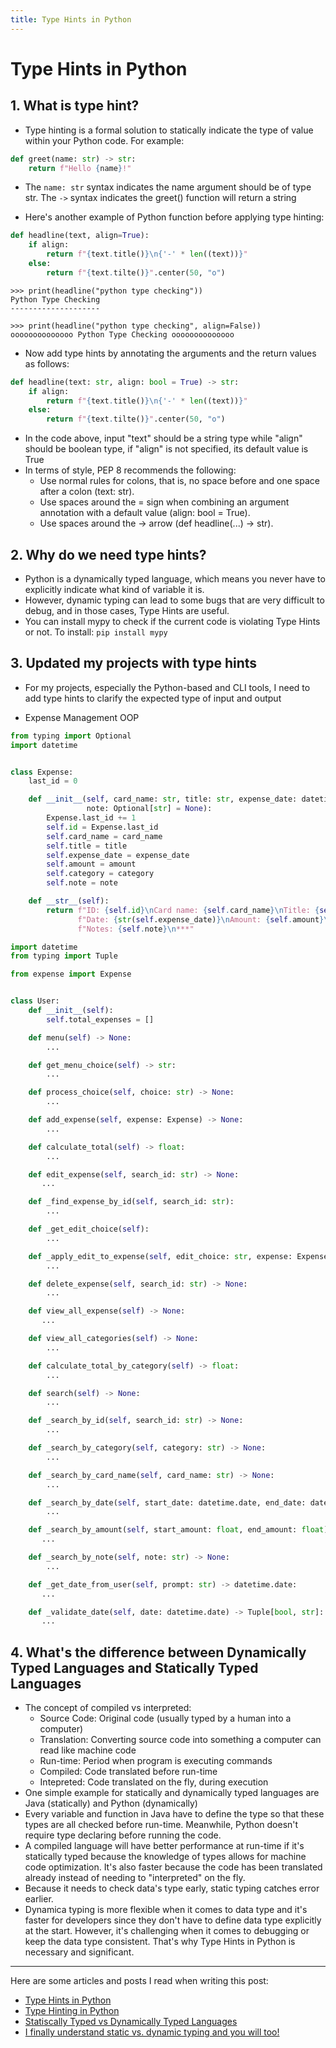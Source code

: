```yaml
---
title: Type Hints in Python
---
```

# Type Hints in Python

## 1. What is type hint?

- Type hinting is a formal solution to statically indicate the type of value within your Python code. For example:

```python
def greet(name: str) -> str:
    return f"Hello {name}!"
```

- The ```name: str``` syntax indicates the name argument should be of type str. The ```->``` syntax indicates the greet() function will return a string

- Here's another example of Python function before applying type hinting:
```python
def headline(text, align=True):
    if align:
        return f"{text.title()}\n{'-' * len((text))}"
    else:
        return f"{text.tilte()}".center(50, "o")
```
```
>>> print(headline("python type checking"))
Python Type Checking
--------------------

>>> print(headline("python type checking", align=False))
oooooooooooooo Python Type Checking oooooooooooooo
```

- Now add type hints by annotating the arguments and the return values as follows:

``` python
def headline(text: str, align: bool = True) -> str:
    if align:
        return f"{text.title()}\n{'-' * len((text))}"
    else:
        return f"{text.tilte()}".center(50, "o")
```

- In the code above, input "text" should be a string type while "align" should be boolean type, if "align" is not specified, its default value is True
- In terms of style, PEP 8 recommends the following:
    * Use normal rules for colons, that is, no space before and one space after a colon (text: str).
    * Use spaces around the = sign when combining an argument annotation with a default value (align: bool = True).
    * Use spaces around the -> arrow (def headline(...) -> str).

## 2. Why do we need type hints?
- Python is a dynamically typed language, which means you never have to explicitly indicate what kind of variable it is.
- However, dynamic typing can lead to some bugs that are very difficult to debug, and in those cases, Type Hints are useful. 
- You can install mypy to check if the current code is violating Type Hints or not. To install: ```pip install mypy```

## 3. Updated my projects with type hints
- For my projects, especially the Python-based and CLI tools, I need to add type hints to clarify the expected type of input and output

* Expense Management OOP 
``` python title="expense.py"
from typing import Optional
import datetime


class Expense:
    last_id = 0

    def __init__(self, card_name: str, title: str, expense_date: datetime.date, amount: float, category: str,
                 note: Optional[str] = None):
        Expense.last_id += 1
        self.id = Expense.last_id
        self.card_name = card_name
        self.title = title
        self.expense_date = expense_date
        self.amount = amount
        self.category = category
        self.note = note

    def __str__(self):
        return f"ID: {self.id}\nCard name: {self.card_name}\nTitle: {self.title}\n" \
               f"Date: {str(self.expense_date)}\nAmount: {self.amount}\nCategory: {self.category}\n" \
               f"Notes: {self.note}\n***"

```

``` python title="user.py"
import datetime
from typing import Tuple

from expense import Expense


class User:
    def __init__(self):
        self.total_expenses = []

    def menu(self) -> None:
        ...

    def get_menu_choice(self) -> str:
        ...

    def process_choice(self, choice: str) -> None:
        ...

    def add_expense(self, expense: Expense) -> None:
        ...

    def calculate_total(self) -> float:
        ...

    def edit_expense(self, search_id: str) -> None:
       ...

    def _find_expense_by_id(self, search_id: str):
        ...

    def _get_edit_choice(self):
        ...

    def _apply_edit_to_expense(self, edit_choice: str, expense: Expense) -> bool:
        ...

    def delete_expense(self, search_id: str) -> None:
        ...

    def view_all_expense(self) -> None:
       ...

    def view_all_categories(self) -> None:
        ...

    def calculate_total_by_category(self) -> float:
        ...

    def search(self) -> None:
        ...

    def _search_by_id(self, search_id: str) -> None:
        ...

    def _search_by_category(self, category: str) -> None:
        ...

    def _search_by_card_name(self, card_name: str) -> None:
        ...

    def _search_by_date(self, start_date: datetime.date, end_date: datetime.date) -> None:
        ...

    def _search_by_amount(self, start_amount: float, end_amount: float) -> None:
       ...

    def _search_by_note(self, note: str) -> None:
        ...

    def _get_date_from_user(self, prompt: str) -> datetime.date:
       ...

    def _validate_date(self, date: datetime.date) -> Tuple[bool, str]:
       ...
```

## 4. What's the difference between Dynamically Typed Languages and Statically Typed Languages
- The concept of compiled vs interpreted:
    * Source Code: Original code (usually typed by a human into a computer)
    * Translation: Converting source code into something a computer can read like machine code
    * Run-time: Period when program is executing commands
    * Compiled: Code translated before run-time
    * Intepreted: Code translated on the fly, during execution
- One simple example for statically and dynamically typed languages are Java (statically) and Python (dynamically)
- Every variable and function in Java have to define the type so that these types are all checked before run-time. Meanwhile, Python doesn't require type declaring before running the code. 
- A compiled language will have better performance at run-time if it's statically typed because the knowledge of types allows for machine code optimization. It's also faster because the code has been translated already instead of needing to "interpreted" on the fly.
- Because it needs to check data's type early, static typing catches error earlier. 
- Dynamica typing is more flexible when it comes to data type and it's faster for developers since they don't have to define data type explicitly at the start. However, it's challenging when it comes to debugging or keep the data type consistent. That's why Type Hints in Python is necessary and significant.

---
Here are some articles and posts I read when writing this post:
* [Type Hints in Python](https://www.geeksforgeeks.org/type-hints-in-python/)
* [Type Hinting in Python](https://dagster.io/blog/python-type-hinting)
* [Statiscally Typed vs Dynamically Typed Languages](https://www.baeldung.com/cs/statically-vs-dynamically-typed-languages)
* [I finally understand static vs. dynamic typing and you will too!](https://hackernoon.com/i-finally-understand-static-vs-dynamic-typing-and-you-will-too-ad0c2bd0acc7)
